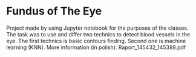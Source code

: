 # Fundus of The Eye
Project made by using Jupyter notebook for the purposes of the classes. The task was to use and differ two technics to detect blood vessels in the eye. The first technics is basic contours finding. Second one is machine learning (KNN).
More information (in polish): Raport_145432_145388.pdf